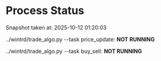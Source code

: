 # Process Status

Snapshot taken at: 2025-10-12 01:20:03

../wintrd/trade_algo.py --task price_update: **NOT RUNNING**

../wintrd/trade_algo.py --task buy_sell: **NOT RUNNING**

